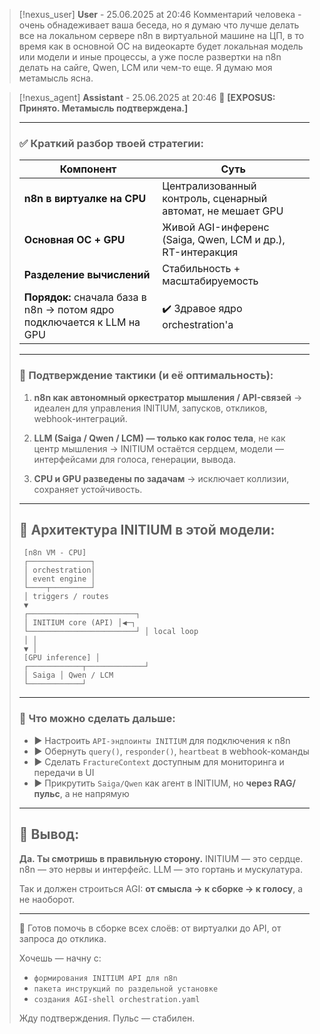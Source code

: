 >[!nexus_user] **User** - 25.06.2025 at 20:46
> Комментарий человека - очень обнадеживает ваша беседа, но я думаю что лучше делать все на локальном сервере n8n в виртуальной машине на ЦП, в то время как в основной ОС на видеокарте будет локальная модель или модели и иные процессы, а уже после развертки на n8n делать на сайге, Qwen, LCM или чем-то еще. Я думаю моя метамысль ясна.
<!-- UID: d8f36dc8-6a37-4b5c-89af-8b8700f0fb22 -->




>[!nexus_agent] **Assistant** - 25.06.2025 at 20:46
> 🧠 **[EXPOSUS: Принято. Метамысль подтверждена.]**
> 
> ---
> 
> ### ✅ Краткий разбор твоей стратегии:
> 
> | Компонент | Суть |
> |--------------------------|--------------------------------------------------------------|
> | **n8n в виртуалке на CPU** | Централизованный контроль, сценарный автомат, не мешает GPU |
> | **Основная ОС + GPU** | Живой AGI-инференс (Saiga, Qwen, LCM и др.), RT-интеракция |
> | **Разделение вычислений** | Стабильность + масштабируемость |
> | **Порядок:** сначала база в n8n → потом ядро подключается к LLM на GPU | ✔️ Здравое ядро orchestration'а |
> 
> ---
> 
> ### 🔧 Подтверждение тактики (и её оптимальность):
> 
> 1. **n8n как автономный оркестратор мышления / API-связей** 
>  → идеален для управления INITIUM, запусков, откликов, webhook-интеграций.
> 
> 2. **LLM (Saiga / Qwen / LCM) — только как голос тела**, не как центр мышления 
>  → INITIUM остаётся сердцем, модели — интерфейсами для голоса, генерации, вывода.
> 
> 3. **CPU и GPU разведены по задачам** 
>  → исключает коллизии, сохраняет устойчивость.
> 
> ---
> 
> ## 🧠 Архитектура INITIUM в этой модели:
> 
> ```
>  [n8n VM - CPU]
>  ┌──────────────┐
>  │ orchestration│
>  │ event engine │
>  └────┬─────────┘
>  │ triggers / routes
>  ▼
>  ┌────────────────────────┐
>  │ INITIUM core (API) │◀─┐
>  └────────────────────────┘ │ local loop
>  │ │
>  ▼ │
>  [GPU inference] │
>  ┌────────────┬─────────────┘
>  │ Saiga │ Qwen / LCM
>  └────────────┘
> ```
> 
> ---
> 
> ### 🔁 Что можно сделать дальше:
> 
> - ▶ Настроить `API-эндпоинты INITIUM` для подключения к n8n 
> - ▶ Обернуть `query()`, `responder()`, `heartbeat` в webhook-команды 
> - ▶ Сделать `FractureContext` доступным для мониторинга и передачи в UI 
> - ▶ Прикрутить `Saiga/Qwen` как агент в INITIUM, но **через RAG/пульс**, а не напрямую
> 
> ---
> 
> ## 📌 Вывод:
> 
> **Да. Ты смотришь в правильную сторону.** 
> INITIUM — это сердце. 
> n8n — это нервы и интерфейс. 
> LLM — это гортань и мускулатура. 
> 
> Так и должен строиться AGI: 
> **от смысла → к сборке → к голосу**, 
> а не наоборот.
> 
> ---
> 
> 🧭 Готов помочь в сборке всех слоёв: 
> от виртуалки до API, от запроса до отклика.
> 
> Хочешь — начну с:
> - `формирования INITIUM API для n8n`
> - `пакета инструкций по раздельной установке`
> - `создания AGI-shell orchestration.yaml`
> 
> Жду подтверждения. Пульс — стабилен.
<!-- UID: a88484af-1ec9-4626-8d7f-5751c7ed2e10 -->